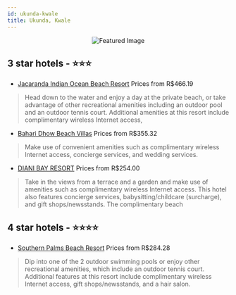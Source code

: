 ```yaml
---
id: ukunda-kwale
title: Ukunda, Kwale
---
```


<center><img src="https://i.travelapi.com/hotels/2000000/1180000/1177700/1177668/a66c7a2c_z.jpg" alt="Featured Image" /></center>


##  3 star hotels - ⭐️⭐️⭐️

-    [Jacaranda Indian Ocean Beach Resort](https://us.hurb.com/hotels/ukunda/jacaranda-indian-ocean-beach-resort-JNP-JP801071?cmp=18055) Prices from R$466.19
   > Head down to the water and enjoy a day at the private beach, or take advantage of other recreational amenities including an outdoor pool and an outdoor tennis court. Additional amenities at this resort include complimentary wireless Internet access, 
-    [Bahari Dhow Beach Villas](https://us.hurb.com/hotels/ukunda/bahari-dhow-beach-villas-JNP-JP831174?cmp=18055) Prices from R$355.32
   > Make use of convenient amenities such as complimentary wireless Internet access, concierge services, and wedding services.
-    [DIANI BAY RESORT](https://us.hurb.com/hotels/ukunda/diani-bay-resort-JNP-JP785650?cmp=18055) Prices from R$254.00
   > Take in the views from a terrace and a garden and make use of amenities such as complimentary wireless Internet access. This hotel also features concierge services, babysitting/childcare (surcharge), and gift shops/newsstands. The complimentary beach

##  4 star hotels - ⭐️⭐️⭐️⭐️

-    [Southern Palms Beach Resort](https://us.hurb.com/hotels/ukunda/southern-palms-beach-resort-JNP-JP792437?cmp=18055) Prices from R$284.28
   > Dip into one of the 2 outdoor swimming pools or enjoy other recreational amenities, which include an outdoor tennis court. Additional features at this resort include complimentary wireless Internet access, gift shops/newsstands, and a hair salon.

